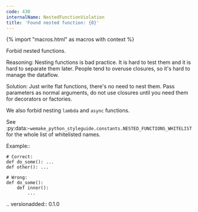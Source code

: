 ```yaml
---
code: 430
internalName: NestedFunctionViolation
title: 'Found nested function: {0}'
---
```


{% import "macros.html" as macros with context %}


Forbid nested functions.

Reasoning:
    Nesting functions is bad practice.
    It is hard to test them and it is hard to separate them later.
    People tend to overuse closures, so it's hard to manage the dataflow.

Solution:
    Just write flat functions, there's no need to nest them.
    Pass parameters as normal arguments, do not use closures
    until you need them for decorators or factories.

We also forbid nesting ``lambda`` and ``async`` functions.

See
:py:data:`~wemake_python_styleguide.constants.NESTED_FUNCTIONS_WHITELIST`
for the whole list of whitelisted names.

Example::

    # Correct:
    def do_some(): ...
    def other(): ...

    # Wrong:
    def do_some():
        def inner():
            ...

.. versionadded:: 0.1.0